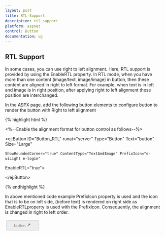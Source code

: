 ```yaml
---
layout: post
title: RTL-Support
description: rtl support
platform: aspnet
control: Button
documentation: ug
---
```


## RTL Support

In some cases, you can use right to left alignment. Here, RTL support is provided by using the EnableRTL property. In RTL mode, when you have more than one content (image/text, image/image) in button, then these content are aligned in right to left format. For example, when text is in left and image is in right position, after applying right to left alignment these position are interchanged.

In the ASPX page, add the following button elements to configure button to render the button with Right to left alignment

{% highlight html %}

<%--Enable the alignment format for button control as follows--%>

<ej:Button ID="Button_RTL" runat="server" Type="Button" Text="button" Size="Large"

    ShowRoundedCorner="true" ContentType="TextAndImage" PrefixIcon="e-uiLight e-login"

EnableRTL="true">

</ej:Button>



{% endhighlight %}

In above mentioned code example PrefixIcon property is used and the icon that is to be on left side, (before text) is rendered on right side as EnableRTLproperty is used with the PrefixIcon.  Consequently, the alignment is changed in right to left order.

![](RTL-Support_images/RTL-Support_img1.png)


